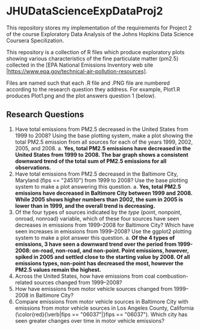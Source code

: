 # JHUDataScienceExpDataProj2

This repository stores my implementation of the requirements for Project 2 of the course Exploratory Data Analysis of the Johns Hopkins Data Science Coursera Specilization. 

This repository is a collection of R files which produce exploratory plots showing various characteristics of the fine particulate matter (pm2.5) collected in the [EPA National Emissions Inventory web site |https://www.epa.gov/technical-air-pollution-resources]. 

Files are named such that each .R file and .PNG file are numbered according to the research question they address. For example, Plot1.R produces Plot1.png and the plot answers question 1 (below). 

## Research Questions

1. Have total emissions from PM2.5 decreased in the United States from 1999 to 2008? Using the base plotting system, make a plot showing the total PM2.5 emission from all sources for each of the years 1999, 2002, 2005, and 2008.
a. **Yes, total PM2.5 emissions have decreased in the United States from 1999 to 2008. The bar graph shows a consistent downward trend of the total sum of PM2.5 emissions for all observations.**
3. Have total emissions from PM2.5 decreased in the Baltimore City, Maryland (fips == "24510") from 1999 to 2008? Use the base plotting system to make a plot answering this question.
a. **Yes, total PM2.5 emissions have decreased in Baltimore City between 1999 and 2008. While 2005 shows higher numbers than 2002, the sum in 2005 is lower than in 1999, and the overall trend is decreasing.**
5. Of the four types of sources indicated by the *type* (point, nonpoint, onroad, nonroad) variable, which of these four sources have seen decreases in emissions from 1999–2008 for Baltimore City? Which have seen increases in emissions from 1999–2008? Use the ggplot2 plotting system to make a plot answer this question.
a. **Of the 4 types of emissions, 3 have seen a downward trend over the period from 1999-2008: on-road, non-road, and non-point. Point emissions, however, spiked in 2005 and settled close to the starting value by 2008. Of all emissions types, non-point has decreased the most, however the PM2.5 values remain the highest.**
7. Across the United States, how have emissions from coal combustion-related sources changed from 1999–2008?
8. How have emissions from motor vehicle sources changed from 1999–2008 in Baltimore City?
9. Compare emissions from motor vehicle sources in Baltimore City with emissions from motor vehicle sources in Los Angeles County, California (\color{red}{\verb|fips == "06037"|}fips == "06037"). Which city has seen greater changes over time in motor vehicle emissions?
